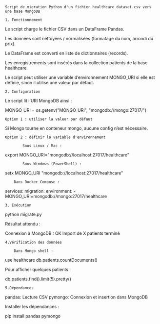 	Script de migration Python d'un fichier healthcare_dataset.csv vers une base MongoDB

	1. Fonctionnement

Le script charge le fichier CSV dans un DataFrame Pandas.

Les données sont nettoyées / normalisées (formatage du nom, arrondi du prix).

Le DataFrame est converti en liste de dictionnaires (records).

Les enregistrements sont insérés dans la collection patients de la base healthcare.

Le script peut utiliser une variable d’environnement MONGO_URI si elle est définie, sinon il utilise une valeur par défaut.

	2. Configuration

Le script lit l’URI MongoDB ainsi :

MONGO_URI = os.getenv("MONGO_URI", "mongodb://mongo:27017/")

	Option 1 : utiliser la valeur par défaut

Si Mongo tourne en conteneur mongo, aucune config n’est nécessaire.

	Option 2 : définir la variable d'environnement
	
			Sous Linux / Mac :
export MONGO_URI="mongodb://localhost:27017/healthcare"

			Sous Windows (PowerShell) :
setx MONGO_URI "mongodb://localhost:27017/healthcare"

		Dans Docker Compose :
services:
  migration:
    environment:
      - MONGO_URI=mongodb://mongo:27017/healthcare

	3. Exécution
python migrate.py


Résultat attendu :

Connexion à MongoDB : OK
Import de X patients terminé 

	4.Vérification des données

		Dans Mongo shell :

use healthcare
db.patients.countDocuments()


Pour afficher quelques patients :

db.patients.find().limit(5).pretty()

	5.Dépendances
	
pandas:	  Lecture CSV
pymongo:	Connexion et insertion dans MongoDB

Installer les dépendances :

pip install pandas pymongo
